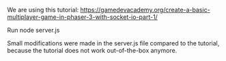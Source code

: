  We are using this tutorial: https://gamedevacademy.org/create-a-basic-multiplayer-game-in-phaser-3-with-socket-io-part-1/

Run node server.js

Small modifications were made in the server.js file compared to the
tutorial, because the tutorial does not work out-of-the-box anymore.


